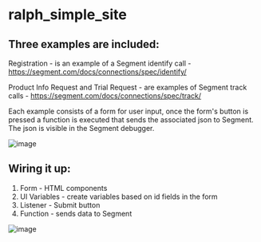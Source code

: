 # ralph_simple_site

Three examples are included:
----------------------------
Registration - is an example of a Segment identify call - https://segment.com/docs/connections/spec/identify/

Product Info Request and Trial Request - are examples of Segment track calls - https://segment.com/docs/connections/spec/track/

Each example consists of a form for user input, once the form's button is pressed a function is executed that sends the associated json to Segment.  The json is visible in the Segment debugger.

![image](https://user-images.githubusercontent.com/104518622/197042963-9a66b1ad-4773-4f52-aee3-4f2c7d5963db.png)



Wiring it up:
-------------
1) Form - HTML components
2) UI Variables - create variables based on id fields in the form 
3) Listener - Submit button
4) Function - sends data to Segment


![image](https://user-images.githubusercontent.com/104518622/191780417-e23642a7-8aa2-481b-9904-6e2d484ef6ee.png)
